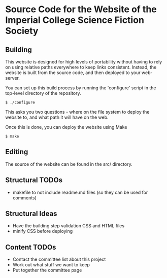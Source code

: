 Source Code for the Website of the Imperial College Science Fiction Society
===========================================================================

Building
--------

This website is designed for high levels of portability without having to rely
on using relative paths everywhere to keep links consistent. Instead, the
website is built from the source code, and then deployed to your web-server.

You can set up this build process by running the 'configure' script in the
top-level directory of the repository.

```	$ ./configure ```

This asks you two questions - where on the file system to deploy the website
to, and what path it will have on the web.

Once this is done, you can deploy the website using Make

```$ make ```

Editing
-------

The source of the website can be found in the src/ directory.

Structural TODOs
----------------

 - makefile to not include readme.md files (so they can be used for comments)

Structural Ideas
----------------

 - Have the building step validation CSS and HTML files
 - minify CSS before deploying

Content TODOs
-------------

 - Contact the committee list about this project
 - Work out what stuff we want to keep
 - Put together the committee page

